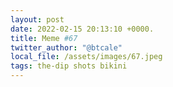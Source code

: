 ```yaml
---
layout: post
date: 2022-02-15 20:13:10 +0000.
title: Meme #67
twitter_author: "@btcale"
local_file: /assets/images/67.jpeg
tags: the-dip shots bikini
---
```

